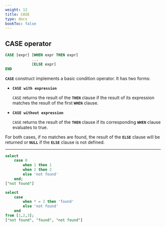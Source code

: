 ```yaml
---
weight: 12
title: CASE
type: docs
bookToc: false
---
```


## CASE operator

```SQL
CASE [expr] [WHEN expr THEN expr]
            ...
            [ELSE expr]
END
```

**`CASE`** construct implements a basic condition operator. It has two forms:

* **`CASE with expression`**

  `CASE` returns the result of the **`THEN`** clause if the result of its expression matches the result of the first **`WHEN`** clause.

* **`CASE without expression`**

  `CASE` returns the result of the **`THEN`** clause if its corresponding **`WHEN`** clause evaluates to true.

For both cases, if no matches are found, the result of the **`ELSE`** clause will be returned or **`NULL`**
if the **`ELSE`** clause is not defined.

---

```SQL
select
	case 0
		when 1 then 1
		when 2 then 2
		else 'not found'
	end;
["not found"]

select
	case
		when * = 2 then 'found'
		else 'not found'
	end
from [1,2,3];
["not found", "found", "not found"]
```
